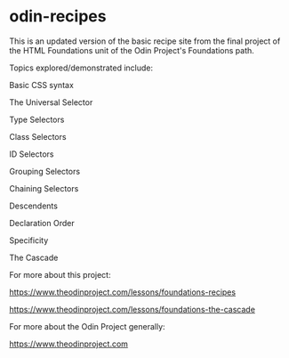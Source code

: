 # odin-recipes

This is an updated version of the basic recipe site from the final project of the HTML Foundations unit of the Odin Project's Foundations path.  

Topics explored/demonstrated include:

Basic CSS syntax

The Universal Selector

Type Selectors

Class Selectors

ID Selectors

Grouping Selectors

Chaining Selectors

Descendents

Declaration Order

Specificity

The Cascade

For more about this project:

https://www.theodinproject.com/lessons/foundations-recipes

https://www.theodinproject.com/lessons/foundations-the-cascade

For more about the Odin Project generally:

https://www.theodinproject.com